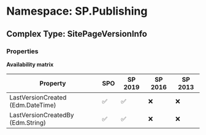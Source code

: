 # Namespace: SP.Publishing

## Complex Type: SitePageVersionInfo

### Properties

**Availability matrix**

Property | SPO | SP 2019 | SP 2016 | SP 2013
----------|-----|---------|---------|--------
LastVersionCreated (Edm.DateTime) | ✅ | ✅ | ❌ | ❌
LastVersionCreatedBy (Edm.String) | ✅ | ✅ | ❌ | ❌
